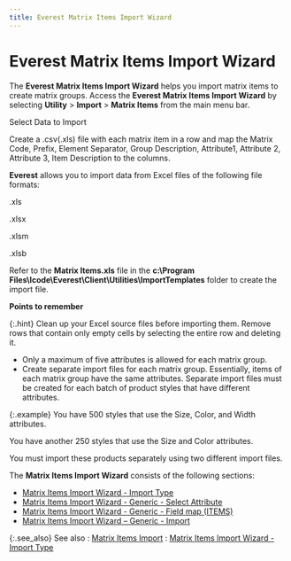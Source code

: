 ```yaml
---
title: Everest Matrix Items Import Wizard
---
```


# Everest Matrix Items Import Wizard


The **Everest Matrix Items 
 Import Wizard** helps you import matrix items to create matrix groups.  Access the **Everest Matrix Items Import 
 Wizard** by selecting **Utility**  > **Import** > **Matrix 
 Items** from the main menu bar.


Select Data to Import


Create a .csv(.xls) file with each matrix item in a row and  map the Matrix Code, Prefix, Element Separator, Group Description, Attribute1,  Attribute 2, Attribute 3, Item Description to the columns.


**Everest** allows you  to import data from Excel files of the following file formats:


.xls


.xlsx


.xlsm


.xlsb


Refer to the **Matrix Items.xls**  file in the **c:\Program Files\Icode\Everest\Client\Utilities\ImportTemplates**  folder to create the import file.


**Points to remember**


{:.hint}
Clean up your Excel source files before importing  them. Remove rows that contain only empty cells by selecting the entire  row and deleting it.

- Only a maximum  of five attributes is allowed for each matrix group.
- Create separate  import files for each matrix group. Essentially, items of each matrix  group have the same attributes. Separate import files must be created  for each batch of product styles that have different attributes.



{:.example}
You have 500 styles that use the Size, Color,  and Width attributes.


You have another 250 styles that use the Size  and Color attributes.


You  must import these products separately using two different import files.


The **Matrix Items Import 
 Wizard** consists of the following sections:

- [Matrix  Items Import Wizard - Import Type ]({{site.utl_baseurl}}/db-utils/matrix-items-import/src-file-selection/matrix_items_import_wizard_import_type_ut.html)
- [Matrix  Items Import Wizard - Generic - Select Attribute]({{site.utl_baseurl}}/db-utils/matrix-items-import/matrix_items_import_wizard_generic_select_attribute_screen_ut.html)
- [Matrix  Items Import Wizard - Generic - Field map (ITEMS)]({{site.utl_baseurl}}/db-utils/matrix-items-import/field-mapping/matrix_items_import_wizard_generic_field_map_items_ut.html)
- [Matrix  Items Import Wizard – Generic - Import]({{site.utl_baseurl}}/db-utils/matrix-items-import/importing-data-summary-/matrix_items_import_wizard_generic_import_ut.html)



{:.see_also}
See also
: [Matrix Items  Import]({{site.utl_baseurl}}/db-utils/matrix-items-import/matrix_items_import_ut.html)
: [Matrix  Items Import Wizard - Import Type]({{site.utl_baseurl}}/db-utils/matrix-items-import/src-file-selection/matrix_items_import_wizard_import_type_ut.html)
